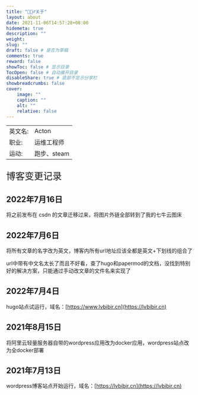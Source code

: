 ```yaml
---
title: "🙋🏻‍♂️关于"
layout: about
date: 2021-11-06T14:57:28+08:00
hidemeta: true
description: ""
weight:
slug: ""
draft: false # 是否为草稿
comments: true
reward: false
showToc: false # 显示目录
TocOpen: false # 自动展开目录
disableShare: true # 底部不显示分享栏
showbreadcrumbs: false
cover:
    image: ""
    caption: ""
    alt: ""
    relative: false
---
```



|           |                    |
| --------- | ------------------ |
| 英文名:   | Acton              |
| 职业:     | 运维工程师         |
| 运动:     | 跑步、steam        |

<p style="font-size: 25px;">博客变更记录</p>

## 2022年7月16日
将之前发布在 csdn 的文章迁移过来，将图片外链全部转到了我的七牛云图床

## 2022年7月6日
将所有文章的名字改为英文，博客内所有url地址应该全都是英文+下划线的组合了

url中带有中文名太长了而且不好看，查了hugo和papermod的文档，没找到特别好的解决方案，只能通过手动改文章的文件名来实现了


## 2022年7月4日
hugo站点试运行，域名：[https://www.lvbibir.cn](https://lvbibir.cn)

## 2021年8月15日
将阿里云轻量服务器自带的wordpress应用改为docker应用，wordpress站点改为全docker部署

## 2021年7月13日
wordpress博客站点开始运行，域名：[https://lvbibir.cn](https://lvbibir.cn)